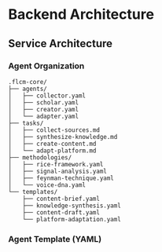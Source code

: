 # **Backend Architecture**

## **Service Architecture**

### **Agent Organization**
```
.flcm-core/
├── agents/
│   ├── collector.yaml
│   ├── scholar.yaml
│   ├── creator.yaml
│   └── adapter.yaml
├── tasks/
│   ├── collect-sources.md
│   ├── synthesize-knowledge.md
│   ├── create-content.md
│   └── adapt-platform.md
├── methodologies/
│   ├── rice-framework.yaml
│   ├── signal-analysis.yaml
│   ├── feynman-technique.yaml
│   └── voice-dna.yaml
└── templates/
    ├── content-brief.yaml
    ├── knowledge-synthesis.yaml
    ├── content-draft.yaml
    └── platform-adaptation.yaml
```

### **Agent Template (YAML)**
```yaml